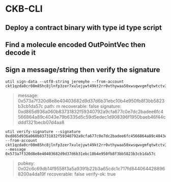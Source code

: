 # CKB-CLI

## Deploy a contract binary with type id type script

## Find a molecule encoded OutPointVec then decode it

## Sign a message/string then verify the signature

```shell
util sign-data --utf8-string jeremyhe --from-account ckt1qzda0cr08m85hc8jlnfp3zer7xulejywt49kt2rr0vthywaa50xwsqwvgmfqtwtctv3dskd4jglkelm5k908wjcdp4vss
```

> message: 0x573a7f320d8e8e40403682d9d37d6b31ebc10b4e950fb8f3bb5823b3cb1da57c
path: m
recoverable: false
signature: 0xd865d936a060b83731832f59340792a9cfa677c0e7dc2badee6fc4566864a89c4043e79b6335d5c59d5edec1d908396f1950baeb46f44cddd1321becb07d4aa8

```shell
util verify-signature --signature 0xd865d936a060b83731832f59340792a9cfa677c0e7dc2badee6fc4566864a89c4043e79b6335d5c59d5edec1d908396f1950baeb46f44cddd1321becb07d4aa8 --from-account ckt1qzda0cr08m85hc8jlnfp3zer7xulejywt49kt2rr0vthywaa50xwsqwvgmfqtwtctv3dskd4jglkelm5k908wjcdp4vss --message 0x573a7f320d8e8e40403682d9d37d6b31ebc10b4e950fb8f3bb5823b3cb1da57c
```

> pubkey: 0x02c6c69db14f9558f3a5a9391b22b3a65cdc1c717fd8440644288968200a4da19f
recoverable: false
verify-ok: true
